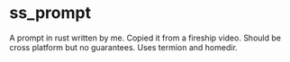 # ss_prompt
A prompt in rust written by me.  Copied it from a fireship video. Should be cross platform but no guarantees. Uses termion and homedir.
